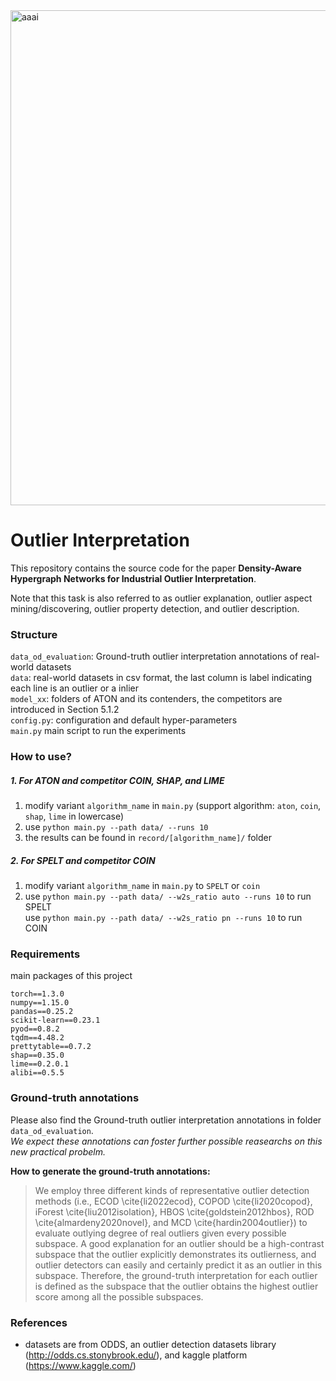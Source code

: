 <img width="2021" height="792" alt="aaai" src="https://github.com/user-attachments/assets/72514424-7b94-46e4-9682-f0de24608ba1" />

# Outlier Interpretation
This repository contains the source code for the paper **Density-Aware Hypergraph Networks for Industrial Outlier Interpretation**.

Note that this task is also referred to as outlier explanation, outlier aspect mining/discovering, outlier property detection, and outlier description.

### Structure
`data_od_evaluation`: Ground-truth outlier interpretation annotations of real-world datasets  
`data`: real-world datasets in csv format, the last column is label indicating each line is an outlier or a inlier  
`model_xx`: folders of ATON and its contenders, the competitors are introduced in Section 5.1.2  
`config.py`: configuration and default hyper-parameters  
`main.py` main script to run the experiments



### How to use?
##### 1. For ATON and competitor COIN, SHAP, and LIME
1. modify variant `algorithm_name` in `main.py` (support algorithm: `aton`, `coin`, `shap`, `lime`  in lowercase)
2. use `python main.py --path data/ --runs 10 `
3. the results can be found in `record/[algorithm_name]/` folder  

##### 2. For SPELT and competitor COIN 
1. modify variant `algorithm_name` in `main.py` to `SPELT` or `coin`  
2. use `python main.py --path data/ --w2s_ratio auto --runs 10` to run SPELT  
   use `python main.py --path data/ --w2s_ratio pn --runs 10` to run COIN  


### Requirements
main packages of this project  
```
torch==1.3.0
numpy==1.15.0
pandas==0.25.2
scikit-learn==0.23.1
pyod==0.8.2
tqdm==4.48.2
prettytable==0.7.2
shap==0.35.0
lime==0.2.0.1
alibi==0.5.5
```



### Ground-truth annotations

Please also find the Ground-truth outlier interpretation annotations in folder `data_od_evaluation`.   
*We expect these annotations can foster further possible reasearchs on this new practical probelm.*  

**How to generate the ground-truth annotations:**
>  We employ three different kinds of representative outlier detection methods (i.e., ECOD \cite{li2022ecod}, COPOD \cite{li2020copod}, iForest \cite{liu2012isolation}, HBOS \cite{goldstein2012hbos}, ROD \cite{almardeny2020novel}, and MCD \cite{hardin2004outlier}) to evaluate outlying degree of real outliers given every possible subspace. A good explanation for an outlier should be a high-contrast subspace that the outlier explicitly demonstrates its outlierness, and outlier detectors can easily and certainly predict it as an outlier in this subspace. Therefore, the ground-truth interpretation for each outlier is defined as the subspace that the outlier obtains the highest outlier score among all the possible subspaces.



### References
- datasets are from ODDS, an outlier detection datasets library (http://odds.cs.stonybrook.edu/), and kaggle platform (https://www.kaggle.com/)
